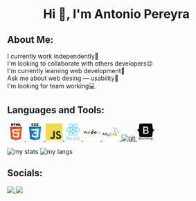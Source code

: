 <h1 align="center">Hi 👋, I'm Antonio Pereyra </h1>




<h2> About Me:</h2>
<p>I currently work independently👣<br>I'm looking to collaborate with others developers😉<br>I'm currently learning web development👾<br>Ask me about web desing — usability📩<br>I'm looking for team working💻</p>



<h2 align="left">Languages and Tools:</h2>
<p align="left"> <a href="https://www.w3.org/html/" target="_blank" rel="noreferrer"> <img src="https://raw.githubusercontent.com/devicons/devicon/master/icons/html5/html5-original-wordmark.svg" alt="html5" width="40" height="40"/> </a> <a href="https://www.w3schools.com/css/" target="_blank" rel="noreferrer"> <img src="https://raw.githubusercontent.com/devicons/devicon/master/icons/css3/css3-original-wordmark.svg" alt="css3" width="40" height="40"/> </a><a href="https://developer.mozilla.org/en-US/docs/Web/JavaScript" target="_blank" rel="noreferrer"> <img src="https://raw.githubusercontent.com/devicons/devicon/master/icons/javascript/javascript-original.svg" alt="javascript" width="40" height="40"/> </a><a href="https://reactjs.org/" target="_blank" rel="noreferrer"> <img src="https://raw.githubusercontent.com/devicons/devicon/master/icons/react/react-original-wordmark.svg" alt="react" width="40" height="40"/> </a><a href="https://nodejs.org" target="_blank" rel="noreferrer"> <img src="https://raw.githubusercontent.com/devicons/devicon/master/icons/nodejs/nodejs-original-wordmark.svg" alt="nodejs" width="40" height="40"/> </a><a href="https://www.mysql.com/" target="_blank" rel="noreferrer"> <img src="https://raw.githubusercontent.com/devicons/devicon/master/icons/mysql/mysql-original-wordmark.svg" alt="mysql" width="40" height="40"/> </a><a href="https://git-scm.com/" target="_blank" rel="noreferrer"> <img src="https://www.vectorlogo.zone/logos/git-scm/git-scm-icon.svg" alt="git" width="40" height="40"/> </a> <a href="https://getbootstrap.com" target="_blank" rel="noreferrer"> <img src="https://raw.githubusercontent.com/devicons/devicon/master/icons/bootstrap/bootstrap-plain-wordmark.svg" alt="bootstrap" width="40" height="40"/> </a>  </p>




<img alt="my stats" src="https://github-readme-stats.vercel.app/api?username=antoniopereyra&theme=midnight-purple&hide_border=false&include_all_commits=false&count_private=false"/>
<img alt="my langs" src="https://github-readme-stats.vercel.app/api/top-langs/?username=antoniopereyra&theme=midnight-purple&hide_border=false&include_all_commits=false&count_private=false"/>

<h2>Socials:</h2> 
<p align="left"> <a href="https://linkedin.com/in/antonio-pereyra"/> <img src="https://img.shields.io/badge/LinkedIn-%230077B5.svg?logo=linkedin&logoColor=white"/> <a href="https://instagram.com/antoni_pereyra17"/> <img src="https://img.shields.io/badge/Instagram-%23E4405F.svg?logo=Instagram&logoColor=white"/> <p/>



